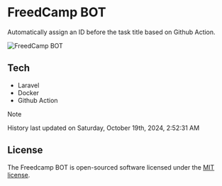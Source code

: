 # FreedCamp BOT

Automatically assign an ID before the task title based on Github Action.

![FreedCamp BOT](https://repository-images.githubusercontent.com/737932867/7d34798b-2680-471c-b089-a78a718d3d6a)

## Tech

- Laravel
- Docker
- Github Action

> [!NOTE]  
> History last updated on Saturday, October 19th, 2024, 2:52:31 AM

## License

The Freedcamp BOT is open-sourced software licensed under the [MIT license](https://opensource.org/licenses/MIT).
